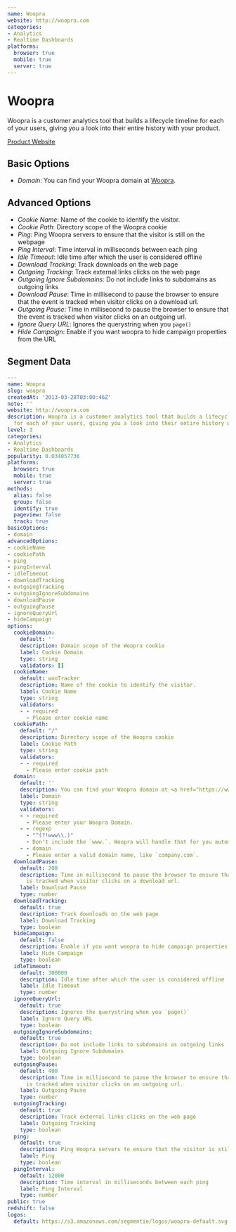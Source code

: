 ```yaml
---
name: Woopra
website: http://woopra.com
categories:
- Analytics
- Realtime Dashboards
platforms:
  browser: true
  mobile: true
  server: true
---
```


# Woopra

Woopra is a customer analytics tool that builds a lifecycle timeline for each of your users, giving you a look into their entire history with your product.

[Product Website](http://woopra.com)

## Basic Options

- *Domain*: You can find your Woopra domain at <a href="https://www.woopra.com">Woopra</a>.

## Advanced Options

- *Cookie Name*: Name of the cookie to identify the visitor.
- *Cookie Path*: Directory scope of the Woopra cookie
- *Ping*: Ping Woopra servers to ensure that the visitor is still on the webpage
- *Ping Interval*: Time interval in milliseconds between each ping
- *Idle Timeout*: Idle time after which the user is considered offline
- *Download Tracking*: Track downloads on the web page
- *Outgoing Tracking*: Track external links clicks on the web page
- *Outgoing Ignore Subdomains*: Do not include links to subdomains as outgoing links
- *Download Pause*: Time in millisecond to pause the browser to ensure that the event is tracked when visitor clicks on a download url.
- *Outgoing Pause*: Time in millisecond to pause the browser to ensure that the event is tracked when visitor clicks on an outgoing url.
- *Ignore Query URL*: Ignores the querystring when you `page()`
- *Hide Campaign*: Enable if you want woopra to hide campaign properties from the URL

## Segment Data
```yaml
---
name: Woopra
slug: woopra
createdAt: '2013-03-28T03:00:46Z'
note: ''
website: http://woopra.com
description: Woopra is a customer analytics tool that builds a lifecycle timeline
  for each of your users, giving you a look into their entire history with your product.
level: 3
categories:
- Analytics
- Realtime Dashboards
popularity: 0.034057736
platforms:
  browser: true
  mobile: true
  server: true
methods:
  alias: false
  group: false
  identify: true
  pageview: false
  track: true
basicOptions:
- domain
advancedOptions:
- cookieName
- cookiePath
- ping
- pingInterval
- idleTimeout
- downloadTracking
- outgoingTracking
- outgoingIgnoreSubdomains
- downloadPause
- outgoingPause
- ignoreQueryUrl
- hideCampaign
options:
  cookieDomain:
    default: ''
    description: Domain scope of the Woopra cookie
    label: Cookie Domain
    type: string
    validators: []
  cookieName:
    default: wooTracker
    description: Name of the cookie to identify the visitor.
    label: Cookie Name
    type: string
    validators:
    - - required
      - Please enter cookie name
  cookiePath:
    default: "/"
    description: Directory scope of the Woopra cookie
    label: Cookie Path
    type: string
    validators:
    - - required
      - Please enter cookie path
  domain:
    default: ''
    description: You can find your Woopra domain at <a href="https://www.woopra.com">Woopra</a>.
    label: Domain
    type: string
    validators:
    - - required
      - Please enter your Woopra Domain.
    - - regexp
      - "^(?!www\\.)"
      - Don't include the `www.`. Woopra will handle that for you automatically.
    - - domain
      - Please enter a valid domain name, like `company.com`.
  downloadPause:
    default: 200
    description: Time in millisecond to pause the browser to ensure that the event
      is tracked when visitor clicks on a download url.
    label: Download Pause
    type: number
  downloadTracking:
    default: true
    description: Track downloads on the web page
    label: Download Tracking
    type: boolean
  hideCampaign:
    default: false
    description: Enable if you want woopra to hide campaign properties from the URL
    label: Hide Campaign
    type: boolean
  idleTimeout:
    default: 300000
    description: Idle time after which the user is considered offline
    label: Idle Timeout
    type: number
  ignoreQueryUrl:
    default: true
    description: Ignores the querystring when you `page()`
    label: Ignore Query URL
    type: boolean
  outgoingIgnoreSubdomains:
    default: true
    description: Do not include links to subdomains as outgoing links
    label: Outgoing Ignore Subdomains
    type: boolean
  outgoingPause:
    default: 400
    description: Time in millisecond to pause the browser to ensure that the event
      is tracked when visitor clicks on an outgoing url.
    label: Outgoing Pause
    type: number
  outgoingTracking:
    default: true
    description: Track external links clicks on the web page
    label: Outgoing Tracking
    type: boolean
  ping:
    default: true
    description: Ping Woopra servers to ensure that the visitor is still on the webpage
    label: Ping
    type: boolean
  pingInterval:
    default: 12000
    description: Time interval in milliseconds between each ping
    label: Ping Interval
    type: number
public: true
redshift: false
logos:
  default: https://s3.amazonaws.com/segmentio/logos/woopra-default.svg

```

